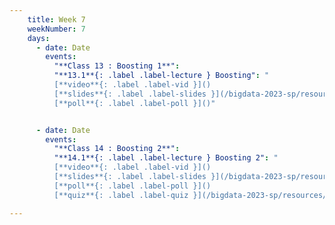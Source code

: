 ```yaml
---
    title: Week 7 
    weekNumber: 7
    days:
      - date: Date
        events:
          "**Class 13 : Boosting 1**": 
          "**13.1**{: .label .label-lecture } Boosting": "
          [**video**{: .label .label-vid }]() 
          [**slides**{: .label .label-slides }](/bigdata-2023-sp/resources/ppts/class13/BoostingSectioned.pptx) 
          [**poll**{: .label .label-poll }]()"


      - date: Date
        events:
          "**Class 14 : Boosting 2**": 
          "**14.1**{: .label .label-lecture } Boosting 2": "
          [**video**{: .label .label-vid }]() 
          [**slides**{: .label .label-slides }](/bigdata-2023-sp/resources/ppts/class13/BoostingSectioned.pptx) 
          [**poll**{: .label .label-poll }]() 
          [**quiz**{: .label .label-quiz }](/bigdata-2023-sp/resources/quizes/class14/quizBoosting.pdf)"

---
```

